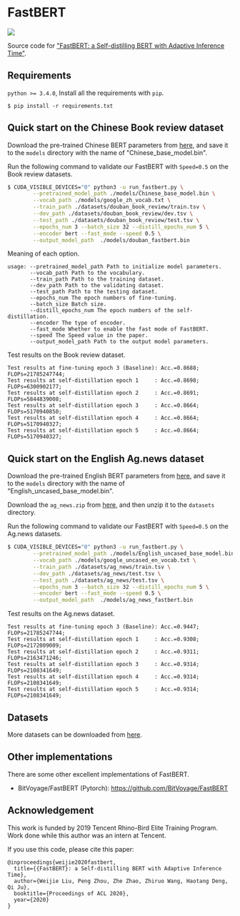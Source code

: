 # FastBERT
![](https://img.shields.io/badge/license-MIT-000000.svg)

Source code for ["FastBERT: a Self-distilling BERT with Adaptive Inference Time"](https://arxiv.org/abs/2004.02178).


## Requirements

``python >= 3.4.0``, Install all the requirements with ``pip``.
``` 
$ pip install -r requirements.txt
```


## Quick start on the Chinese Book review dataset

Download the pre-trained Chinese BERT parameters from [here](https://share.weiyun.com/gHkb3N6L), and save it to the ``models`` directory with the name of "Chinese_base_model.bin". 

Run the following command to validate our FastBERT with ``Speed=0.5`` on the Book review datasets.
```sh
$ CUDA_VISIBLE_DEVICES="0" python3 -u run_fastbert.py \
        --pretrained_model_path ./models/Chinese_base_model.bin \
        --vocab_path ./models/google_zh_vocab.txt \
        --train_path ./datasets/douban_book_review/train.tsv \
        --dev_path ./datasets/douban_book_review/dev.tsv \
        --test_path ./datasets/douban_book_review/test.tsv \
        --epochs_num 3 --batch_size 32 --distill_epochs_num 5 \
        --encoder bert --fast_mode --speed 0.5 \
        --output_model_path  ./models/douban_fastbert.bin
```

Meaning of each option.
```
usage: --pretrained_model_path Path to initialize model parameters.
       --vocab_path Path to the vocabulary.
       --train_path Path to the training dataset.
       --dev_path Path to the validating dataset.
       --test_path Path to the testing dataset.
       --epochs_num The epoch numbers of fine-tuning.
       --batch_size Batch size.
       --distill_epochs_num The epoch numbers of the self-distillation.
       --encoder The type of encoder.
       --fast_mode Whether to enable the fast mode of FastBERT.
       --speed The Speed value in the paper.
       --output_model_path Path to the output model parameters.
```

Test results on the Book review dataset.
```
Test results at fine-tuning epoch 3 (Baseline): Acc.=0.8688;  FLOPs=21785247744;
Test results at self-distillation epoch 1     : Acc.=0.8698;  FLOPs=6300902177;
Test results at self-distillation epoch 2     : Acc.=0.8691;  FLOPs=5844839008;
Test results at self-distillation epoch 3     : Acc.=0.8664;  FLOPs=5170940850;
Test results at self-distillation epoch 4     : Acc.=0.8664;  FLOPs=5170940327;
Test results at self-distillation epoch 5     : Acc.=0.8664;  FLOPs=5170940327;
```


## Quick start on the English Ag.news dataset

Download the pre-trained English BERT parameters from [here](https://share.weiyun.com/gHkb3N6L), and save it to the ``models`` directory with the name of "English_uncased_base_model.bin". 

Download the ``ag_news.zip`` from [here](https://share.weiyun.com/ZctQJP8h), and then unzip it to the ``datasets`` directory. 

Run the following command to validate our FastBERT with ``Speed=0.5`` on the Ag.news datasets.
```sh
$ CUDA_VISIBLE_DEVICES="0" python3 -u run_fastbert.py \
        --pretrained_model_path ./models/English_uncased_base_model.bin \
        --vocab_path ./models/google_uncased_en_vocab.txt \
        --train_path ./datasets/ag_news/train.tsv \
        --dev_path ./datasets/ag_news/test.tsv \
        --test_path ./datasets/ag_news/test.tsv \
        --epochs_num 3 --batch_size 32 --distill_epochs_num 5 \
        --encoder bert --fast_mode --speed 0.5 \
        --output_model_path  ./models/ag_news_fastbert.bin
```

Test results on the Ag.news dataset.
```
Test results at fine-tuning epoch 3 (Baseline): Acc.=0.9447;  FLOPs=21785247744;
Test results at self-distillation epoch 1     : Acc.=0.9308;  FLOPs=2172009009;
Test results at self-distillation epoch 2     : Acc.=0.9311;  FLOPs=2163471246;
Test results at self-distillation epoch 3     : Acc.=0.9314;  FLOPs=2108341649;
Test results at self-distillation epoch 4     : Acc.=0.9314;  FLOPs=2108341649;
Test results at self-distillation epoch 5     : Acc.=0.9314;  FLOPs=2108341649;
```


## Datasets

More datasets can be downloaded from [here](https://share.weiyun.com/ZctQJP8h).


## Other implementations

There are some other excellent implementations of FastBERT.

* BitVoyage/FastBERT (Pytorch): https://github.com/BitVoyage/FastBERT


## Acknowledgement

This work is funded by 2019 Tencent Rhino-Bird Elite Training Program. Work done while this author was an intern at Tencent.

If you use this code, please cite this paper:
```
@inproceedings{weijie2020fastbert,
  title={{FastBERT}: a Self-distilling BERT with Adaptive Inference Time},
  author={Weijie Liu, Peng Zhou, Zhe Zhao, Zhiruo Wang, Haotang Deng, Qi Ju},
  booktitle={Proceedings of ACL 2020},
  year={2020}
}
```


